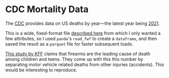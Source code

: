# CDC Mortality Data

The [CDC](https://www.cdc.gov/) provides data on US deaths
by year&mdash;the latest year being
[2021](https://ftp.cdc.gov/pub/Health_Statistics/NCHS/Datasets/DVS/mortality/mort2021us.zip).

This is a wide, fixed-format file
[described here](https://www.cdc.gov/nchs/nvss/mortality_public_use_data.htm)
from which I only wanted a few attributes, so I used `panda`'s
`read_fwf` to create a `dataframe`, and then saved the result as a `parquet` file for
faster subsequent loads.

[This study by KFF](https://www.kff.org/global-health-policy/issue-brief/child-and-teen-firearm-mortality-in-the-u-s-and-peer-countries/)
claims that firearms are the leading cause of death among children and teens.
They come up with this this number by separating motor vehicle related deaths from other injuries (accidents).
This would be interesting to reproduce.
